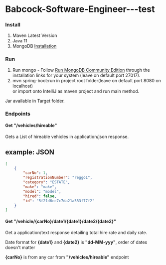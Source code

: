 # Babcock-Software-Engineer---test

### Install ###

1. Maven Latest Version
2. Java 11
3. MongoDB [Installation](https://docs.mongodb.com/manual/installation/)

### Run ###

1. Run mongo - Follow [Run MongoDB Community Edition](https://docs.mongodb.com/manual/installation/) through the installation links for your system (leave on default port 27017).
2. mvn spring-boot:run in project root folder(leave on default port 8080 on localhost)  
  or import onto IntelliJ as maven project and run main method.
  
Jar available in Target folder.

### Endpoints ###

#### Get "/vehicles/hireable" ####

  Gets a List of hireable vehicles in application/json response.

example:
JSON
----

```json
[
    {
        "carNo": 1,
        "registrationNumber": "reggo1",
        "category": "ESTATE",
        "make": "make",
        "model": "model",
        "hired": false,
        "id": "5f21d6cc7c7da21a583f77f2"
    }
]
```
#### Get "/vehicle/{carNo}/date1/{date1}/date2/{date2}" ####

  Get a application/text response detailing total hire rate and daily rate.

  Date format for **{date1}** and **{date2}** is **"dd-MM-yyy"**, order of dates doesn't matter

  **{carNo}** is from any car from **"/vehicles/hireable"** endpoint
